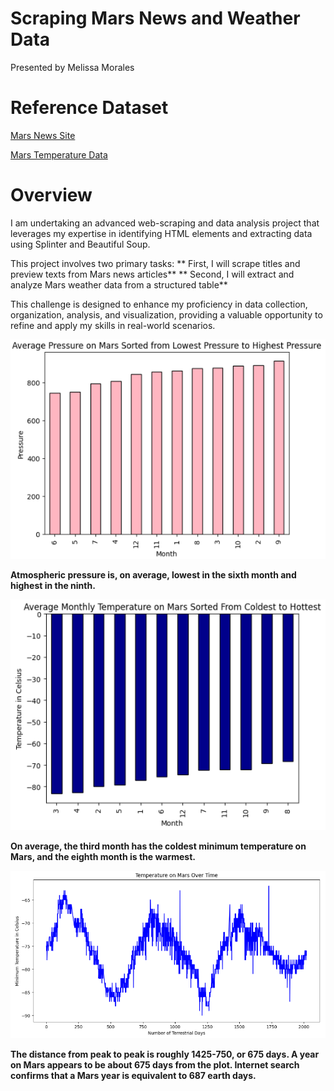 # Scraping Mars News and Weather Data

Presented by Melissa Morales

# Reference Dataset
[Mars News Site](https://static.bc-edx.com/data/web/mars_news/index.html)


[Mars Temperature Data](https://static.bc-edx.com/data/web/mars_facts/temperature.html)

# Overview

I am undertaking an advanced web-scraping and data analysis project that leverages my expertise in identifying HTML elements and extracting data using Splinter and Beautiful Soup. 

This project involves two primary tasks: 
  ** First, I will scrape titles and preview texts from Mars news articles**
  ** Second, I will extract and analyze Mars weather data from a structured table**
  
This challenge is designed to enhance my proficiency in data collection, organization, analysis, and visualization, providing a valuable opportunity to refine and apply my skills in real-world scenarios.

![Pressure Graph](Starter_Code/Images/mars_average_pressure.png)

**Atmospheric pressure is, on average, lowest in the sixth month and highest in the ninth.**

![Temperature Graph](Starter_Code/Images/mars_average_temperature.png)

**On average, the third month has the coldest minimum temperature on Mars, and the eighth month is the warmest.**

![Temperature Graph Over Time](Starter_Code/Images/mars_temp_over_time.png)

**The distance from peak to peak is roughly 1425-750, or 675 days. A year on Mars appears to be about 675 days from the plot. Internet search confirms that a Mars year is equivalent to 687 earth days.**
